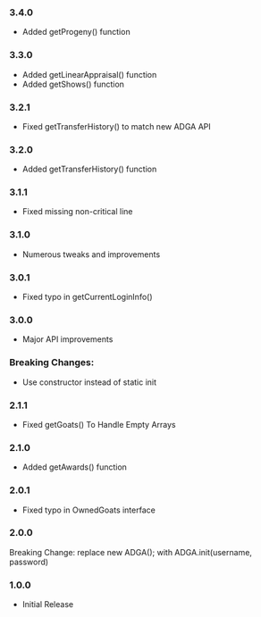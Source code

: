 ### 3.4.0 
* Added getProgeny() function


### 3.3.0 
* Added getLinearAppraisal() function
* Added getShows() function


### 3.2.1 
* Fixed getTransferHistory() to match new ADGA API


### 3.2.0 
* Added getTransferHistory() function


### 3.1.1 
* Fixed missing non-critical line


### 3.1.0 
* Numerous tweaks and improvements


### 3.0.1 
* Fixed typo in getCurrentLoginInfo()


### 3.0.0 
* Major API improvements
### Breaking Changes:
* Use constructor instead of static init


### 2.1.1 
* Fixed getGoats() To Handle Empty Arrays


### 2.1.0 
* Added getAwards() function


### 2.0.1 
* Fixed typo in OwnedGoats interface


### 2.0.0 
Breaking Change:
replace new ADGA(); with ADGA.init(username, password)


### 1.0.0 
* Initial Release
